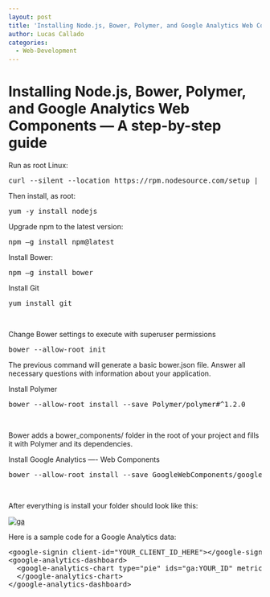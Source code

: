 ```yaml
---
layout: post
title: 'Installing Node.js, Bower, Polymer, and Google Analytics Web Components &#8212; A step-by-step guide'
author: Lucas Callado
categories:
  - Web-Development
---
```

# Installing Node.js, Bower, Polymer, and Google Analytics Web Components &#8212; A step-by-step guide

Run as root Linux:

<pre class="lang:default decode:true ">curl --silent --location https://rpm.nodesource.com/setup | bash -</pre>

Then install, as root:

<pre class="lang:default decode:true ">yum -y install nodejs</pre>

Upgrade npm to the latest version:

<pre class="lang:default decode:true ">npm –g install npm@latest</pre>

Install Bower:

<pre class="lang:default decode:true ">npm –g install bower</pre>

Install Git

<pre class="lang:default decode:true ">yum install git</pre>

&nbsp;

Change Bower settings to execute with superuser permissions

<pre class="lang:default decode:true ">bower --allow-root init</pre>

The previous command will generate a basic bower.json file. Answer all necessary questions with information about your application.

Install Polymer

<pre class="lang:default decode:true ">bower --allow-root install --save Polymer/polymer#^1.2.0</pre>

&nbsp;

Bower adds a bower_components/ folder in the root of your project and fills it with Polymer and its dependencies.

Install Google Analytics &#8212;- Web Components

<pre class="lang:default decode:true ">bower --allow-root install --save GoogleWebComponents/google-analytics</pre>

&nbsp;

After everything is install your folder should look like this:

<a href="/images/ga.png"  rel="lightbox[89] attachment wp-att-90"><img class="alignnone size-medium wp-image-90" src="/images/ga-300x167.png" alt="ga" width="300" height="167" srcset="/images/ga-300x167.png 300w, /images/ga.png 544w" sizes="(max-width: 300px) 100vw, 300px" /></a>

Here is a sample code for a Google Analytics data:

<pre class="lang:default decode:true ">&lt;google-signin client-id="YOUR_CLIENT_ID_HERE"&gt;&lt;/google-signin&gt;
&lt;google-analytics-dashboard&gt;
  &lt;google-analytics-chart type="pie" ids="ga:YOUR_ID" metrics="ga:sessions" dimensions="ga:deviceCategory" sort="-ga:sessions" start-date="yesterday" max-results="7"&gt;
  &lt;/google-analytics-chart&gt;
&lt;/google-analytics-dashboard&gt;</pre>

&nbsp;

&nbsp;
